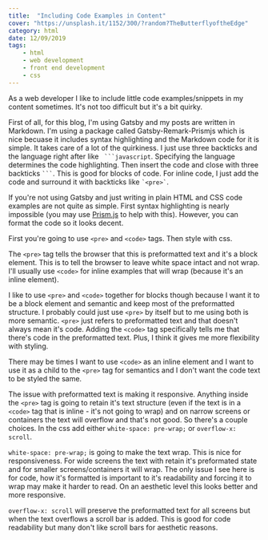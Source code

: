 ```yaml
---
title:  "Including Code Examples in Content" 
cover: "https://unsplash.it/1152/300/?random?TheButterflyoftheEdge"
category: html
date: 12/09/2019
tags:
    - html
    - web development
    - front end development
    - css
---
```


As a web developer I like to include little code examples/snippets in my content sometimes. It's not too difficult but it's a bit quirky.

First of all, for this blog, I'm using Gatsby and my posts are written in Markdown. I'm using a package called Gatsby-Remark-Prismjs which is nice becuase it includes syntax highlighting and the Markdown code for it is simple. It takes care of a lot of the quirkiness. I just use three backticks and the language right after like ` ```javascript`. Specifying the language determines the code highlighting. Then insert the code and close with three backticks ` ``` `. This is good for blocks of code. For inline code, I just add the code and surround it with backticks like `` `<pre>` ``. 

If you're not using Gatsby and just writing in plain HTML and CSS code examples are not quite as simple. First syntax highlighting is nearly impossible (you may use [Prism.js](https://prismjs.com/) to help with this). However, you can format the code so it looks decent.

First you're going to use `<pre>` and `<code>` tags. Then style with css. 

The `<pre>` tag tells the browser that this is preformatted text and it's a block element. This is to tell the browser to leave white space intact and not wrap. I'll usually use `<code>` for inline examples that will wrap (because it's an inline element).

I like to use `<pre>` and `<code>` together for blocks though because I want it to be a block element and semantic and keep most of the preformatted structure. I probably could just use `<pre>` by itself but to me using both is more semantic. `<pre>` just refers to preformatted text and that doesn't always mean it's code. Adding the `<code>` tag specifically tells me that there's code in the preformatted text. Plus, I think it gives me more flexibility with styling.

There may be times I want to use `<code>` as an inline element and I want to use it as a child to the `<pre>` tag for semantics and I don't want the code text to be styled the same.

The issue with preformatted text is making it responsive. Anything inside the `<pre>` tag is going to retain it's text structure (even if the text is in a `<code>` tag that is inline - it's not going to wrap) and on narrow screens or containers the text will overflow and that's not good. So there's a couple choices. In the css add either `white-space: pre-wrap;` or `overflow-x: scroll`.

`white-space: pre-wrap;` is going to make the text wrap. This is nice for responsiveness. For wide screens the text with retain it's preformated state and for smaller screens/containers it will wrap. The only issue I see here is for code, how it's formatted is important to it's readability and forcing it to wrap may make it harder to read. On an aesthetic level this looks better and more responsive.

`overflow-x: scroll` will preserve the preformatted text for all screens but when the text overflows a scroll bar is added. This is good for code readability but many don't like scroll bars for aesthetic reasons.
